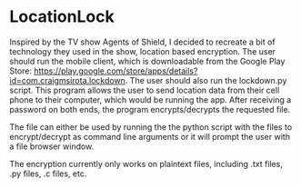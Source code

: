 # LocationLock

Inspired by the TV show Agents of Shield, I decided to recreate a bit of technology they used in the show, location based encryption.
The user should run the mobile client, which is downloadable from the Google Play Store: https://play.google.com/store/apps/details?id=com.craigmsirota.lockdown. The user should also run the lockdown.py script. This program allows the user to send location data from their cell phone to their computer, which would be running the app. After receiving a password on both ends, the program encrypts/decrypts the requested file.

The file can either be used by running the the python script with the files to encrypt/decrypt as command line arguments or it will prompt the user with a file browser window.

The encryption currently only works on plaintext files, including .txt files, .py files, .c files, etc.
